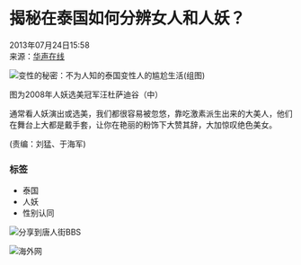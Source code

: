 # 揭秘在泰国如何分辨女人和人妖？

2013年07月24日15:58  
来源：[华声在线](http://culture.gmw.cn/2013-05/30/content_7799928.htm)  

![变性的秘密：不为人知的泰国变性人的尴尬生活(组图)](http://www.people.com.cn/mediafile/pic/20130724/65/7151775878687968341.jpg)  

图为2008年人妖选美冠军汪杜萨迪谷（中）  

通常看人妖演出或选美，我们都很容易被忽悠，靠吃激素派生出来的大美人，他们在舞台上大都是戴手套，让你在艳丽的粉饰下大赞其辞，大加惊叹绝色美女。  

(责编：刘猛、于海军)  

### 标签
- 泰国
- 人妖
- 性别认同

![分享到唐人街BBS](http://www.haiwainet.cn/img/LOCAL/2013/07/112092/images/tang.jpg)  

![海外网](http://www.haiwainet.cn/img/LOCAL/2013/07/112092/images/201307_10.jpg)  